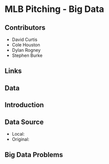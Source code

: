 # MLB Pitching - Big Data

## Contributors 
* David Curtis
* Cole Houston
* Dylan Rogney
* Stephen Burke

## Links

## Data

## Introduction

## Data Source
* Local:
* Original:

## Big Data Problems
